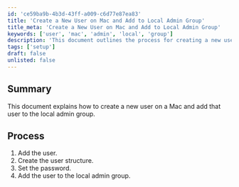 ```yaml
---
id: 'ce59ba9b-4b3d-43ff-a009-c6d77e87ea83'
title: 'Create a New User on Mac and Add to Local Admin Group'
title_meta: 'Create a New User on Mac and Add to Local Admin Group'
keywords: ['user', 'mac', 'admin', 'local', 'group']
description: 'This document outlines the process for creating a new user on a Mac system and adding that user to the local admin group. It includes steps for user creation, password setup, and group assignment.'
tags: ['setup']
draft: false
unlisted: false
---
```


## Summary

This document explains how to create a new user on a Mac and add that user to the local admin group.

## Process

1. Add the user.
2. Create the user structure.
3. Set the password.
4. Add the user to the local admin group.
